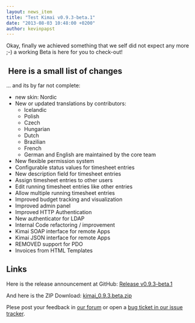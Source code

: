 ```yaml
---
layout: news_item
title: "Test Kimai v0.9.3-beta.1"
date: "2013-08-03 10:48:00 +0200"
author: kevinpapst
---
```


Okay, finally we achieved something that we self did not expect any more ;-) a working Beta is here for you to check-out!

##  Here is a small list of changes

... and its by far not complete:

- new skin: Nordic
- New or updated translations by contributors:
    - Icelandic
    - Polish
    - Czech
    - Hungarian
    - Dutch
    - Brazilian
    - French
    - German and English are maintained by the core team
- New flexible permission system
- Configurable status values for timesheet entries
- New description field for timesheet entries
- Assign timesheet entries to other users
- Edit running timesheet entries like other entries
- Allow multiple running timesheet entries
- Improved budget tracking and visualization
- Improved admin panel
- Improved HTTP Authentication
- New authenticator for LDAP
- Internal Code refactoring / improvement
- Kimai SOAP interface for remote Apps
- Kimai JSON interface for remote Apps
- REMOVED support for PDO
- Invoices from HTML Templates 

## Links

Here is the release announcement at GitHub: [Release v0.9.3-beta.1](https://github.com/kimai/kimai/releases/tag/v0.9.3-beta.1)

And here is the ZIP Download: [kimai_0.9.3.beta.zip](https://github.com/kimai/kimai/releases/download/v0.9.3-beta.1/kimai_0.9.3.beta.zip)

Plese post your feedback in [our forum](/en/forum/) or open a [bug ticket in our issue tracker](https://github.com/kimai/kimai/issues).

 